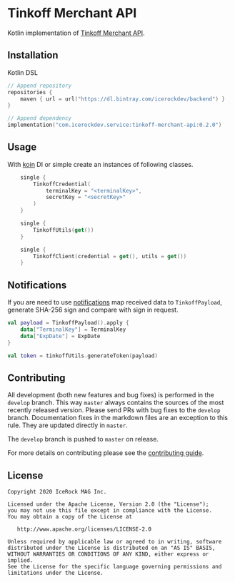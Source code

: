 # Tinkoff Merchant API

Kotlin implementation of [Tinkoff Merchant API](https://oplata.tinkoff.ru/develop/api/payments/).

## Installation
Kotlin DSL
```kotlin
// Append repository
repositories {
    maven { url = url("https://dl.bintray.com/icerockdev/backend") }
}

// Append dependency
implementation("com.icerockdev.service:tinkoff-merchant-api:0.2.0")
```

## Usage
With [koin](https://github.com/InsertKoinIO/koin) DI or simple create an instances of following classes.
```kotlin
    single {
        TinkoffCredential(
            terminalKey = "<terminalKey>",
            secretKey = "<secretKey>"
        )
    }

    single {
        TinkoffUtils(get())
    }

    single {
        TinkoffClient(credential = get(), utils = get())
    }
```

## Notifications
If you are need to use [notifications](https://oplata.tinkoff.ru/develop/api/notifications/) map received data 
to `TinkoffPayload`, generate SHA-256 sign and compare with sign in request.
```kotlin
val payload = TinkoffPayload().apply {
    data["TerminalKey"] = TerminalKey
    data["ExpDate"] = ExpDate
}

val token = tinkoffUtils.generateToken(payload)
```
 
## Contributing
All development (both new features and bug fixes) is performed in the `develop` branch. This way `master` always contains the sources of the most recently released version. Please send PRs with bug fixes to the `develop` branch. Documentation fixes in the markdown files are an exception to this rule. They are updated directly in `master`.

The `develop` branch is pushed to `master` on release.

For more details on contributing please see the [contributing guide](CONTRIBUTING.md).

## License
        
    Copyright 2020 IceRock MAG Inc.
    
    Licensed under the Apache License, Version 2.0 (the "License");
    you may not use this file except in compliance with the License.
    You may obtain a copy of the License at
    
       http://www.apache.org/licenses/LICENSE-2.0
    
    Unless required by applicable law or agreed to in writing, software
    distributed under the License is distributed on an "AS IS" BASIS,
    WITHOUT WARRANTIES OR CONDITIONS OF ANY KIND, either express or implied.
    See the License for the specific language governing permissions and
    limitations under the License.
    
